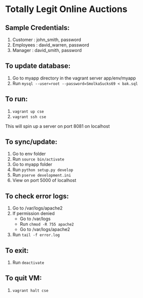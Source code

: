 Totally Legit Online Auctions
===============================

Sample Credentials:
--------------------
1. Customer : john_smith, password
2. Employees : david_warren, password
3. Manager : david_smith, password

To update database:
--------------------
1. Go to myapp directory in the vagrant server app/env/myapp
2. Run `mysql --user=root --password=SmolkaSucks69 < bak.sql`

To run:
----------
1. `vagrant up cse`
2. `vagrant ssh cse`

This will spin up a server on port 8081 on localhost

To sync/update:
---------------
1. Go to env folder
2. Run `source bin/activate`
3. Go to myapp folder
4. Run `python setup.py develop`
5. Run `pserve development.ini`
6. View on port 5000 of localhost

To check error logs:
---------------------
1. Go to /var/logs/apache2
2. If permission denied
    * Go to /var/logs
    * Run `chmod -R 755 apache2`
    * Go to /var/logs/apache2
3. Run `tail -f error.log`

To exit:
-----------
1. Run `deactivate`

To quit VM:
-------------
1. `vagrant halt cse`
